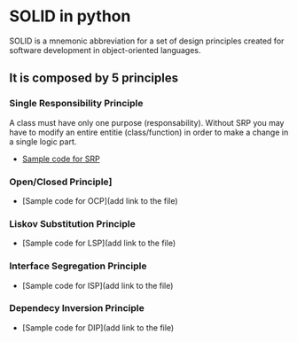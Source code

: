 # SOLID in python

SOLID is a mnemonic abbreviation for a set of design principles created for software development in object-oriented languages.

## It is composed by 5 principles

### Single Responsibility Principle

A class must have only one purpose (responsability).
Without SRP you may have to modify an entire entitie (class/function) in order to make a change in a single logic part.

* [Sample code for SRP](https://github.com/noevazz/solid_python/blob/master/1_single_responsability.py)

### Open/Closed Principle]

* [Sample code for OCP](add link to the file)

### Liskov Substitution Principle

* [Sample code for LSP](add link to the file)

### Interface Segregation Principle

* [Sample code for ISP](add link to the file)

### Dependecy Inversion Principle

* [Sample code for DIP](add link to the file)
